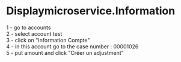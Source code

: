 # Displaymicroservice.Information

1 - go to accounts <br/>
2 - select account test <br/>
3 - click on "Information Compte" <br/>
4 - in this account go to the case number : 00001026 <br/>
5 - put amount and click "Créer un adjustment" 
